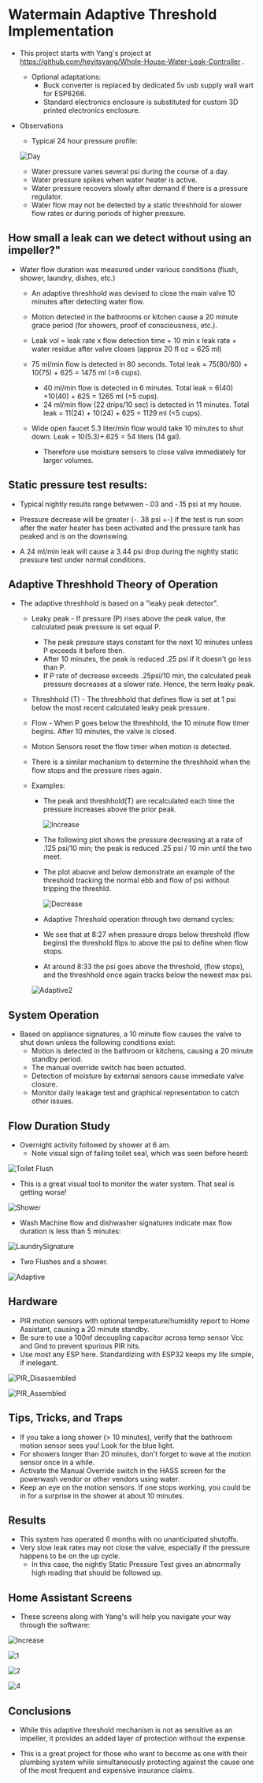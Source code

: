 # Watermain Adaptive Threshold Implementation

- This project starts with Yang's project at https://github.com/heyitsyang/Whole-House-Water-Leak-Controller .
	- Optional adaptations:
		- Buck converter is replaced by dedicated 5v usb supply wall wart for ESP8266.
  		- Standard electronics enclosure is substituted for custom 3D printed electronics enclosure.
	
- Observations
	- Typical 24 hour pressure profile:
  
 	![Day](media/20240108_DAY_Plot.jpg)

  	- Water pressure varies several psi during the course of a day.
  	- Water pressure spikes when water heater is active.
  	- Water pressure recovers slowly after demand if there is a pressure regulator.
  	- Water flow may not be detected by a static threshhold for slower flow rates or during periods of higher pressure.
  	  
## How small a leak can we detect without using an impeller?"
- Water flow duration was measured under various conditions (flush, shower, laundry, dishes, etc.)
	- An adaptive threshhold was devised to close the main valve 10 minutes after detecting water flow.
 	- Motion detected in the bathrooms or kitchen cause a 20 minute grace period (for showers, proof of consciousness, etc.).
    
  	- Leak vol = leak rate x flow detection time + 10 min x leak rate + water residue after valve closes (approx 20 fl oz = 625 ml) 
 	- 75 ml/min flow is detected in 80 seconds. Total leak = 75(80/60) + 10(75) + 625 = 1475 ml (=6 cups).
        - 40 ml/min flow is detected in 6 minutes.  Total leak = 6(40) +10(40) + 625 = 1265 ml (=5 cups).
       	- 24 ml/min flow (22 drips/10 sec) is detected in 11 minutes.  Total leak = 11(24) + 10(24) + 625 = 1129 ml (<5 cups).
  	- Wide open faucet 5.3 liter/min flow would take 10 minutes to shut down.  Leak = 10(5.3)+.625 = 54 liters (14 gal).
  	 	- Therefore use moisture sensors to close valve immediately for larger volumes.
  	    
## Static pressure test results:

- Typical nightly results range betwwen     -.03 and -.15 psi at my house.

- Pressure decrease will be greater (-. 38 psi +-) if the test is run soon after the water heater has been activated and the pressure tank has peaked and is on the downswing. 

- A 24 ml/min leak will cause a 3.44 psi drop during the nightly static pressure test under normal conditions.
    
## Adaptive Threshhold Theory of Operation
- The adaptive threshhold is based on a "leaky peak detector".
  	- Leaky peak - If pressure (P) rises above the peak value, the calculated peak pressure is set equal P.
  		- The peak pressure stays constant for the next 10 minutes unless P exceeds it before then.
  	 	- After 10 minutes, the peak is reduced .25 psi if it doesn't go less than P.
  		- If P rate of decrease exceeds .25psi/10 min, the calculated peak pressure decreases at a slower rate.  Hence, the term leaky peak.
  	- Threshhold (T) - The threshhold that defines flow is set at 1 psi below the most recent calculated leaky peak pressure.
  	- Flow - When P goes below the threshhold, the 10 minute flow timer begins.  After 10 minutes, the valve is closed.
  	- Motion Sensors reset the flow timer when motion is detected.
  	- There is a similar mechanism to determine the threshhold when the flow stops and the pressure rises again.
  
  - Examples:
  	
   	- The peak and threshhold(T) are recalculated each time the pressure increases above the prior peak.

	  
	  ![Increase](media/20240104_165739%20Home%20p%20Incr%20plot.jpg)


	- The following plot shows the pressure decreasing at a rate of .125 psi/10 min; the peak is reduced .25 psi / 10 min until the two meet.

  	- The plot abaove and below demonstrate an example of the threshold tracking the normal ebb and flow of psi without tripping the threshld.

	  ![Decrease](media/20240104_174717%20G%20p%20decr.jpg)

   	- Adaptive Threshold operation through two demand cycles:
       
	- We see that at 8:27 when pressure drops below threshold (flow begins) the threshold flips to above the psi to define when flow stops.
 
   	- At around 8:33 the psi goes above the threshold, (flow stops), and the threshhold once again tracks below the newest max psi.
      
	![Adaptive2](media/AdaptiveThreshhold2.jpg)
 
## System Operation
- Based on appliance signatures, a 10 minute flow causes the valve to shut down unless the following conditions exist:
	- Motion is detected in the bathroom or kitchens, causing a 20 minute standby period.
	- The manual override switch has been actuated.
	- Detection of moisture by external sensors cause immediate valve closure.
 	- Monitor daily leakage test and graphical representation to catch other issues.

## Flow Duration Study
- Overnight activity followed by shower at 6 am.
	- Note visual sign of failing toilet seal, which was seen before heard:
      
![Toilet Flush](media/ToiLeak.jpg)

- This is a great visual tool to monitor the water system.  That seal is getting worse!

![Shower](media/ToiLeak2.jpg)

- Wash Machine flow and dishwasher signatures indicate max flow duration is less than 5 minutes:

![LaundrySignature](media/LaundrySignature.jpg)

- Two Flushes and a shower.
  
![Adaptive](media/AdaptiveThreshold.jpg)

## Hardware
- PIR motion sensors with optional temperature/humidity report to Home Assistant, causing a 20 minute standby.
- Be sure to use a 100nf decoupling capacitor across temp sensor Vcc and Gnd to prevent spurious PIR hits.
- Use most any ESP here.  Standardizing with ESP32 keeps my life simple, if inelegant.

![PIR_Disassembled](media/PIRDissassembly.jpg)

![PIR_Assembled](media/PIR_Motion_Detector.jpg)

## Tips, Tricks, and Traps

- If you take a long shower (> 10 minutes), verify that the bathroom motion sensor sees you!  Look for the blue light.
- For showers longer than 20 minutes, don't forget to wave at the motion sensor once in a while.
- Activate the Manual Override switch in the HASS screen for the powerwash vendor or other vendors using water.
- Keep an eye on the motion sensors.  If one stops working, you could be in for a surprise in the shower at about 10 minutes.

## Results

- This system has operated 6 months with no unanticipated shutoffs.  
- Very slow leak rates may not close the valve, especially if the pressure happens to be on the up cycle.
   	- In this case, the nightly Static Pressure Test gives an abnormally high reading that should be followed up.

## Home Assistant Screens

- These screens along with Yang's will help you navigate your way through the software:

![Increase](media/20240104_165739%20Home%20p%20Incr.jpg)

![1](media/20240108_HA_Plot_PIR.jpg)

![2](media/20240108_HA_Settings.jpg)

![4](media/20240108_HA_full.jpg)

## Conclusions

- While this adaptive threshold mechanism is not as sensitive as an impeller, it provides an added layer of protection without the expense.
  
- This is a great project for those who want to become as one with their plumbing system while simultaneously protecting against the cause one of the most frequent and expensive insurance claims. 












